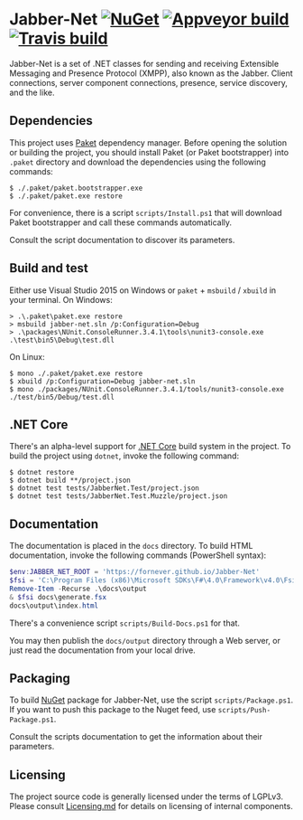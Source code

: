 Jabber-Net [![NuGet][nuget-badge]][nuget] [![Appveyor build][appveyor-badge]][appveyor] [![Travis build][travis-badge]][travis]
==========

Jabber-Net is a set of .NET classes for sending and receiving Extensible
Messaging and Presence Protocol (XMPP), also known as the Jabber. Client
connections, server component connections, presence, service discovery, and the
like.

Dependencies
------------

This project uses [Paket][paket] dependency manager. Before opening the solution
or building the project, you should install Paket (or Paket bootstrapper) into
`.paket` directory and download the dependencies using the following commands:

```console
$ ./.paket/paket.bootstrapper.exe
$ ./.paket/paket.exe restore
```

For convenience, there is a script `scripts/Install.ps1` that will download
Paket bootstrapper and call these commands automatically.

Consult the script documentation to discover its parameters.

Build and test
--------------

Either use Visual Studio 2015 on Windows or `paket` + `msbuild` / `xbuild` in
your terminal. On Windows:

```console
> .\.paket\paket.exe restore
> msbuild jabber-net.sln /p:Configuration=Debug
> .\packages\NUnit.ConsoleRunner.3.4.1\tools\nunit3-console.exe .\test\bin5\Debug\test.dll
```

On Linux:

```console
$ mono ./.paket/paket.exe restore
$ xbuild /p:Configuration=Debug jabber-net.sln
$ mono ./packages/NUnit.ConsoleRunner.3.4.1/tools/nunit3-console.exe ./test/bin5/Debug/test.dll
```

.NET Core
---------

There's an alpha-level support for [.NET Core][dotnet-core] build system in the
project. To build the project using `dotnet`, invoke the following command:

```console
$ dotnet restore
$ dotnet build **/project.json
$ dotnet test tests/JabberNet.Test/project.json
$ dotnet test tests/JabberNet.Test.Muzzle/project.json
```

Documentation
-------------

The documentation is placed in the `docs` directory. To build HTML
documentation, invoke the following commands (PowerShell syntax):

```powershell
$env:JABBER_NET_ROOT = 'https://fornever.github.io/Jabber-Net'
$fsi = 'C:\Program Files (x86)\Microsoft SDKs\F#\4.0\Framework\v4.0\Fsi.exe'
Remove-Item -Recurse .\docs\output
& $fsi docs\generate.fsx
docs\output\index.html
```

There's a convenience script `scripts/Build-Docs.ps1` for that.

You may then publish the `docs/output` directory through a Web server, or just
read the documentation from your local drive.

Packaging
---------

To build [NuGet][nuget] package for Jabber-Net, use the script
`scripts/Package.ps1`. If you want to push this package to the Nuget feed, use
`scripts/Push-Package.ps1`.

Consult the scripts documentation to get the information about their parameters.

Licensing
---------

The project source code is generally licensed under the terms of LGPLv3. Please
consult [Licensing.md][] for details on licensing of internal components.

[Licensing.md]: ./Licensing.md

[appveyor]: https://ci.appveyor.com/project/ForNeVeR/jabber-net/branch/develop
[dotnet-core]: https://docs.microsoft.com/dotnet/
[nuget]: https://www.nuget.org/packages/jabber-net/
[paket]: https://fsprojects.github.io/Paket/index.html
[travis]: https://travis-ci.org/ForNeVeR/Jabber-Net

[appveyor-badge]: https://ci.appveyor.com/api/projects/status/9q5rgknk80oh5g3a/branch/develop?svg=true
[nuget-badge]: https://img.shields.io/nuget/v/jabber-net.svg?maxAge=2592000
[travis-badge]: https://travis-ci.org/ForNeVeR/Jabber-Net.svg?branch=develop
